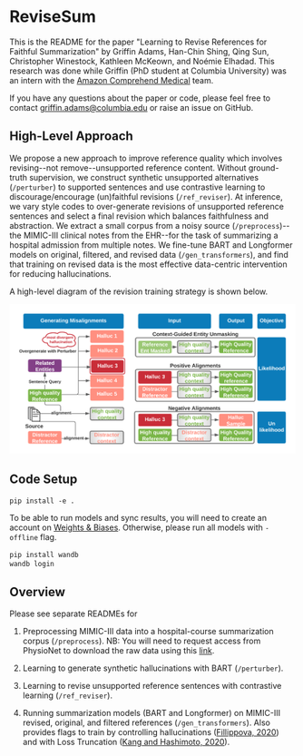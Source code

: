 # ReviseSum

This is the README for the paper "Learning to Revise References for Faithful Summarization" by Griffin Adams, Han-Chin Shing, Qing Sun, Christopher Winestock, Kathleen McKeown, and Noémie Elhadad.  This research was done while Griffin (PhD student at Columbia University) was an intern with the [Amazon Comprehend Medical](https://aws.amazon.com/comprehend/medical/) team.

If you have any questions about the paper or code, please feel free to contact griffin.adams@columbia.edu or raise an issue on GitHub.

## High-Level Approach

We propose a new approach to improve reference quality which involves revising--not remove--unsupported reference content. Without ground-truth supervision, we construct synthetic unsupported alternatives (`/perturber`) to supported sentences and use contrastive learning to discourage/encourage (un)faithful revisions (`/ref_reviser`). At inference, we vary style codes to over-generate revisions of unsupported reference sentences and select a final revision which balances faithfulness and abstraction. We extract a small corpus from a noisy source (`/preprocess`)--the MIMIC-III clinical notes from the EHR--for the task of summarizing a hospital admission from multiple notes. We fine-tune BART and Longformer models on original, filtered, and revised data (`/gen_transformers`), and find that training on revised data is the most effective data-centric intervention for reducing hallucinations.

A high-level diagram of the revision training strategy is shown below.

![diagram](static/revise_model_contrast.png)

## Code Setup

```
pip install -e .
```

To be able to run models and sync results, you will need to create an account on [Weights & Biases](https://wandb.ai/).  Otherwise, please run all models with `-offline` flag.

```
pip install wandb
wandb login
```

## Overview

Please see separate READMEs for

1. Preprocessing MIMIC-III data into a hospital-course summarization corpus (`/preprocess`).  NB: You will need to request access from PhysioNet to download the raw data using this [link](https://physionet.org/works/MIMICIIIClinicalDatabase/access.shtml).

2. Learning to generate synthetic hallucinations with BART (`/perturber`).

3. Learning to revise unsupported reference sentences with contrastive learning (`/ref_reviser`).

4. Running summarization models (BART and Longformer) on MIMIC-III revised, original, and filtered references (`/gen_transformers`).  Also provides flags to train by controlling hallucinations ([Fillippova, 2020](https://aclanthology.org/2020.findings-emnlp.76.pdf)) and with Loss Truncation ([Kang and Hashimoto, 2020](https://aclanthology.org/2020.acl-main.66/)).
